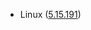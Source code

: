 - Linux ([5.15.191](https://git.kernel.org/pub/scm/linux/kernel/git/stable/linux.git/tag/?h=v5.15.191))
